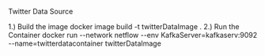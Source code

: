 Twitter Data Source

1.) Build the image
    docker image build -t twitterDataImage .
2.) Run the Container
    docker run --network netflow --env KafkaServer=kafkaserv:9092 --name=twitterdatacontainer twitterDataImage
